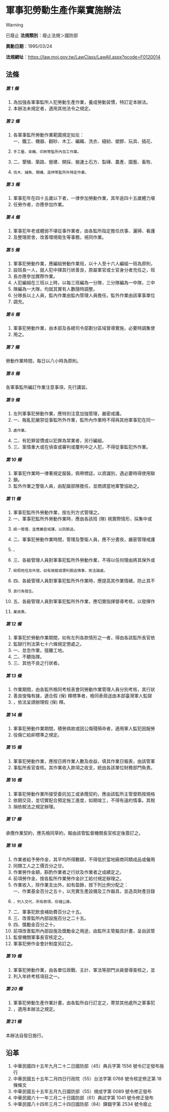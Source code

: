 # 軍事犯勞動生產作業實施辦法


> [!WARNING]
> 已廢止
**法規類別**：廢止法規＞國防部

**異動日期**：1995/03/24  

**法規網址**：https://law.moj.gov.tw/LawClass/LawAll.aspx?pcode=F0120014



## 法條
##### 第 1 條
1. 為加強各軍事監所人犯勞動生產作業，養成勞動習慣，特訂定本辦法。
1. 本辦法未規定者，適用其他法令之規定。

##### 第 2 條
1. 各軍事監所勞動作業範圍規定如左：  
一、鐵工、機器、翻砂、木工、編織、洗衣、縫紉、塑膠、玩具、插花、
1.     手工藝、染織、印刷等監所內加工作業。
1. 二、墾殖、築路、營建、開採、搬運土石方、製磚、農產、園藝、畜牧、
1.     伐木、捕魚、開礦、造林等監所外特定作業。

##### 第 3 條
1. 軍事犯年在四十五歲以下者，一律參加勞動作業，其年逾四十五歲體力堪
1. 任勞作者，亦應參加作業。

##### 第 4 條
1. 軍事犯年老或體弱不堪從事作業者，由各監所指定擔任炊事、灑掃、看護
1. 及整理房舍，改善環境衛生等事務，視同作業。

##### 第 5 條
1. 軍事犯勞動作業，應編組勞動作業班，以十人至十六人編組一班為原則，
1. 設班長一人，就人犯中擇其行狀善良，原屬軍官或士官身分者充任之，班
1. 長亦應參加實際作業。
1. 人犯編組在三班以上時，以每三班編為一分隊，三分隊編為一中隊，三中
1. 隊編為一大隊，均就其實有人數隨時調整。
1. 分隊長以上人員，監內作業由監內管理人員擔任。監外作業由該軍事單位
1. 調充。

##### 第 6 條
1. 軍事犯勞動作業，由本部及各總司令部劃分區域督導實施，必要時調集使
1. 用之。

##### 第 7 條
勞動作業時間，每日以八小時為原則。

##### 第 8 條
各軍事監所編訂作業注意事項，先行講習。

##### 第 9 條
1. 左列軍事犯勞動作業，應特別注意加強管理，嚴密戒護。
1. 一、叛亂犯嚴禁從事監所外作業，監所內作業時不得與其他軍事犯在同一
1.     處作業。
1. 二、有犯罪習慣或以犯罪為常業者，另行編組。
1. 三、案情重大或在偵查或審判或覆判中之人犯，不得從事監犯外作業。

##### 第 10 條
1. 軍事犯作業時一律著規定服裝，佩帶標誌，以資識別，遇必要時得使用聯
1. 鎖。
1. 監外作業之警衛人員，由配屬部隊擔任，並商請當地軍警協助之。

##### 第 11 條
1. 軍事犯監所外勞動作業，按左列方式管理之。
1. 一、軍事犯監所外勞動作業時，應由各該班 (隊) 視實際情形，採集中或
1.     統一管理，並應嚴密戒護，以防脫逃。
1. 二、軍事犯勞動作業時間，管理及警衛人員，應不分晝夜，嚴密管理戒護
1.     。
1. 三、各級管理人員對軍事犯監所外勞動作業，不得以任何理由將其保外或
1.     給假他往及外宿，如有故縱或便利脫逃情事，依法論處。
1. 四、各級管理人員對軍事犯監所外作業時，應提高其作業情緒，防止其不
1.     良行為發生。
1. 五、各級管理人員對軍事犯監所外作業，應切實指揮督導考核，以發揮作
1.     業效果。

##### 第 12 條
1. 軍事犯於勞動作業期間，如有左列各款情形之一者，得由各該監所長官依
1. 監獄行刑法第七十六條規定懲處之。
1. 一、怠忽作業，擅離工地。
1. 二、不聽指揮。
1. 三、其他不良之行狀者。

##### 第 13 條
1. 作業期間，由各監所檢同考核表會同勞動作業管理人員分別考核，其行狀
1. 善良悛悔有據，適合假 (保) 釋標準者，檢同表冊送由本部臺灣軍人監獄
1. ，依法呈請辦理假 (保) 釋。

##### 第 14 條
1. 軍事犯勞動作業期間，積勞病故或因公傷殘殞命者，適用軍人監犯因服勞
1. 役傷亡給卹標準之規定。

##### 第 15 條
1. 軍事犯勞動作業，應按日將作業人數及收益，填具作業日報表，由該管軍
1. 事監所長官查核。其作業收入款項之收支，統由各該單位財務部門負責。

##### 第 16 條
1. 軍事犯勞動作業所接受委託加工或承攬契約，應由該監所主管督飭按規格
1. 依期交貨，並切實配合預定施工進度，如期竣工，不得有違約情事。其稅
1. 捐依稅法之規定辦理。

##### 第 17 條
承攬作業契約，應先檢同草約，報由該管監督機關長官核定後簽訂之。

##### 第 18 條
1. 作業者給予勞作金，其平均所得數額，不得低於當地廠商同類成品或僱用
1. 同類工人之工價百分之廿。
1. 作業勞作金額，斟酌作業者之行狀及作業者之成績定之。
1. 前項勞作金，按各監所作業勞作金計工給付規定辦理之。
1. 作業收入，除作業支出外，如有盈餘，按下列比例分配之：  
一、作業基金百分之五十，以充實生產設備及工作器具，並造具財產目錄
1.     ，列入交代，所有款項，存儲公庫。
1. 二、軍事犯飲食補助費百分之十五。
1. 三、改善監所內部設施百分之二十五。
1. 四、獎勵金百分之十。
1. 前項改善監所內部設施及獎勵金之用途，由監所主管擬具計畫，呈由該管
1. 監督機關軍事長官核定之。
1. 軍事犯勞作金會計制度另訂之。

##### 第 19 條
1. 軍事犯勞動作業，由各單位政戰、主計、軍法等部門派員督導查核之，並
1. 列入年終考核項目之一。

##### 第 20 條
1. 軍事犯勞動生產作業計畫，由各監所自行訂定之，寄禁其他處所之軍事犯
1. ，適用本辦法之規定。

##### 第 21 條
本辦法自發日施行。

## 沿革
1. 中華民國四十五年九月二十二日國防部（45）典兵字第 1556 號令訂定發布施行
1. 中華民國五十五年二月四日行政院（55）台法字第 0768 號令核定修正第 18 條條文
1. 中華民國五十五年五月九日國防部（55）規成字第 0089 號令修正發布
1. 中華民國六十一年三月二十日國防部（61）典試字第 1041 號令修正發布
1. 中華民國八十四年三月二十四日國防部（84）鐸錮字第 2534 號令廢止
